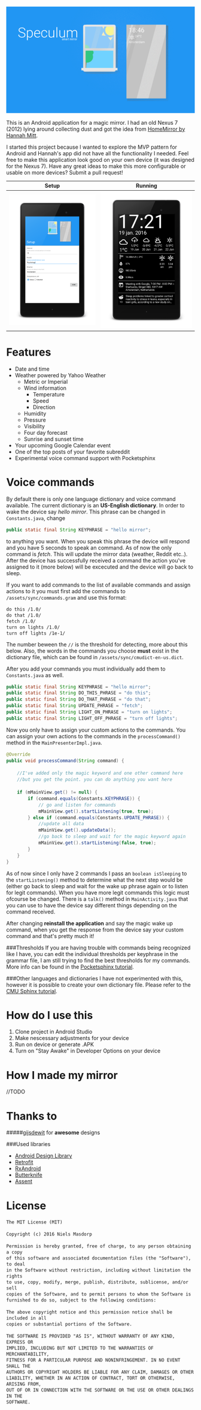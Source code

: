 ![alt tag](https://github.com/NielsMasdorp/Speculum-Android/blob/master/app/src/main/assets/Speculum_promo.jpg)

This is an Android application for a magic mirror.
I had an old Nexus 7 (2012) lying around collecting dust and got the idea from [HomeMirror by Hannah Mitt](https://github.com/HannahMitt/HomeMirror).

I started this project because I wanted to explore the MVP pattern for Android and Hannah's app did not have all the functionality I needed. Feel free to make this application look good on your own device (it was designed for the Nexus 7). Have any great ideas to make this more configurable or usable on more devices? 
Submit a pull request!

Setup            |  Running
:-------------------------:|:-------------------------:
![alt tag](https://github.com/NielsMasdorp/Speculum-Android/blob/master/app/src/main/assets/Screenshot_2016-01-20-23-24-13_framed.png)  |  ![alt tag](https://github.com/NielsMasdorp/Speculum-Android/blob/master/app/src/main/assets/Screenshot_2016-01-19-17-21-46_framed.png)

Features
====
* Date and time
* Weather powered by Yahoo Weather
  * Metric or Imperial
  * Wind information
    * Temperature
    * Speed
    * Direction
  * Humidity
  * Pressure
  * Visibility
  * Four day forecast
  * Sunrise and sunset time
* Your upcoming Google Calendar event
* One of the top posts of your favorite subreddit
* Experimental voice command support with Pocketsphinx

Voice commands
====

By default there is only one language dictionary and voice command available.
The current dictionary is an **US-English dictionary**. In order to wake the device say *hello mirror*. This phrase can be changed in `Constants.java`, change 

```java
public static final String KEYPHRASE = "hello mirror";
```
to anything you want. When you speak this phrase the device will respond and you have 5 seconds to speak an command. As of now the only command is *fetch*. This will update the mirror data (weather, Reddit etc..). After the device has successfully received a command the action you've assigned to it (more below) will be excecuted and the device will go back to sleep.

If you want to add commands to the list of available commands and assign actions to it you must first add the commands to `/assets/sync/commands.gram` and use this format:

```
do this /1.0/
do that /1.0/
fetch /1.0/
turn on lights /1.0/
turn off lights /1e-1/
```
The number beween the `//` is the threshold for detecting, more about this below. Also, the words in the commands you choose **must** exist in the dictionary file, which can be found in `/assets/sync/cmudict-en-us.dict`.

After you add your commands you must individually add them to `Constants.java` as well.

```java
public static final String KEYPHRASE = "hello mirror";
public static final String DO_THIS_PHRASE = "do this";
public static final String DO_THAT_PHRASE = "do that";
public static final String UPDATE_PHRASE = "fetch";
public static final String LIGHT_ON_PHRASE = "turn on lights";
public static final String LIGHT_OFF_PHRASE = "turn off lights";
```
Now you only have to assign your custom actions to the commands. You can assign your own actions to the commands in the `processCommand()` method in the `MainPresenterImpl.java`.

```java
@Override
public void processCommand(String command) {
        
    //I've added only the magic keyword and one other command here
    //but you get the point. you can do anything you want here

    if (mMainView.get() != null) {
        if (command.equals(Constants.KEYPHRASE)) {
            // go and listen for commands
            mMainView.get().startListening(true, true);
        } else if (command.equals(Constants.UPDATE_PHRASE)) {
            //update all data
            mMainView.get().updateData();
            //go back to sleep and wait for the magic keyword again
            mMainView.get().startListening(false, true);
        }
    }
}
```
As of now since I only have 2 commands I pass an `boolean isSleeping` to the `startListening()` method to determine what the next step would be (either go back to sleep and wait for the wake up phrase again or to listen for legit commands).
When you have more legit commands this logic must ofcourse be changed. There is a `talk()` method in `MainActivity.java` that you can use to have the device say different things depending on the command received.

After changing **reinstall the application** and say the magic wake up command, when you get the response from the device say your custom command and that's pretty much it!

###Thresholds
If you are having trouble with commands being recognized like I have, you can edit the individual thresholds per keyphrase in the grammar file, I am still trying to find the best thresholds for my commands. More info can be found in the [Pocketsphinx  tutorial](http://cmusphinx.sourceforge.net/wiki/tutoriallm).

###Other languages and dictionaries
I have not experimented with this, however it is possible to create your own dictionary file. Please refer to the [CMU Sphinx tutorial](http://cmusphinx.sourceforge.net/wiki/tutorial).

How do I use this
====

1. Clone project in Android Studio
2. Make nescessary adjustments for your device
3. Run on device or generate .APK
4. Turn on "Stay Awake" in Developer Options on your device

How I made my mirror
====
//TODO

Thanks to
====

#####[gijsdewit](https://github.com/gijsdewit) for **awesome** designs

###Used libraries
* [Android Design Library](http://developer.android.com/tools/support-library/index.html)
* [Retrofit](https://github.com/square/retrofit)
* [RxAndroid](https://github.com/ReactiveX/RxAndroid)
* [Butterknife](https://github.com/JakeWharton/butterknife)
* [Assent](https://github.com/afollestad/assent)

License
====
```
The MIT License (MIT)

Copyright (c) 2016 Niels Masdorp

Permission is hereby granted, free of charge, to any person obtaining a copy
of this software and associated documentation files (the "Software"), to deal
in the Software without restriction, including without limitation the rights
to use, copy, modify, merge, publish, distribute, sublicense, and/or sell
copies of the Software, and to permit persons to whom the Software is
furnished to do so, subject to the following conditions:

The above copyright notice and this permission notice shall be included in all
copies or substantial portions of the Software.

THE SOFTWARE IS PROVIDED "AS IS", WITHOUT WARRANTY OF ANY KIND, EXPRESS OR
IMPLIED, INCLUDING BUT NOT LIMITED TO THE WARRANTIES OF MERCHANTABILITY,
FITNESS FOR A PARTICULAR PURPOSE AND NONINFRINGEMENT. IN NO EVENT SHALL THE
AUTHORS OR COPYRIGHT HOLDERS BE LIABLE FOR ANY CLAIM, DAMAGES OR OTHER
LIABILITY, WHETHER IN AN ACTION OF CONTRACT, TORT OR OTHERWISE, ARISING FROM,
OUT OF OR IN CONNECTION WITH THE SOFTWARE OR THE USE OR OTHER DEALINGS IN THE
SOFTWARE.
```
